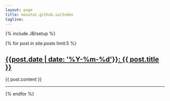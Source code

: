 ```yaml
---
layout: page
title: masatoi.github.io/Index
tagline: 
---
```

{% include JB/setup %}

{% for post in site.posts limit:5 %}

## <a href="{{ post.url }}">{{post.date | date: '%Y-%m-%d'}}: {{ post.title }}</a>

{{ post.content }}

<hr>

{% endfor %}
